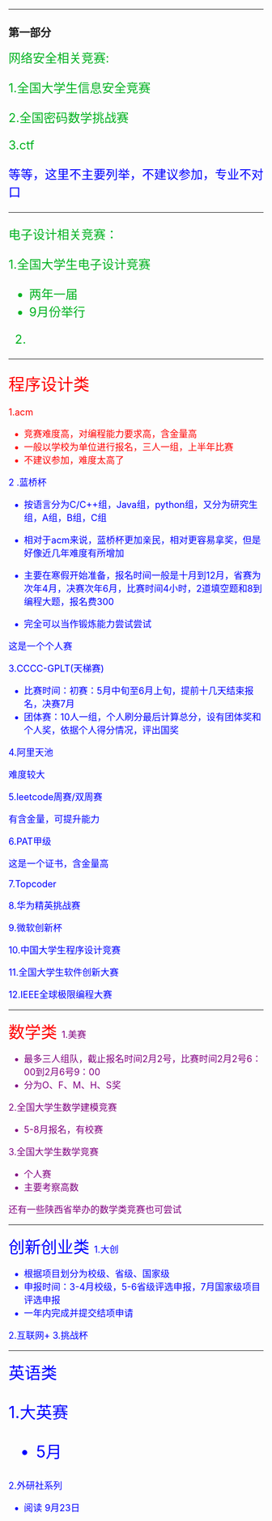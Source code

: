 
***

## 第一部分

<font size="5" color="rgb22">网络安全相关竞赛:

1.全国大学生信息安全竞赛

2.全国密码数学挑战赛

3.ctf

<font color="blue">等等，这里不主要列举，不建议参加，专业不对口

***

<font size="5" color="rgb22">电子设计相关竞赛：

1.全国大学生电子设计竞赛
- 两年一届
- 9月份举行

2.

***

<font size="6" color="red">程序设计类

<font size="4">
1.acm

- 竞赛难度高，对编程能力要求高，含金量高
- 一般以学校为单位进行报名，三人一组，上半年比赛
- 不建议参加，难度太高了

<font size="4" color="blue">
2 .蓝桥杯 

- 按语言分为C/C++组，Java组，python组，又分为研究生组，A组，B组，C组

- 相对于acm来说，蓝桥杯更加亲民，相对更容易拿奖，但是好像近几年难度有所增加

- 主要在寒假开始准备，报名时间一般是十月到12月，省赛为次年4月，决赛次年6月，比赛时间4小时，2道填空题和8到编程大题，报名费300
- 完全可以当作锻炼能力尝试尝试

这是一个个人赛



<font size="4">
3.CCCC-GPLT(天梯赛)

- 比赛时间：初赛：5月中旬至6月上旬，提前十几天结束报名，决赛7月
- 团体赛：10人一组，个人刷分最后计算总分，设有团体奖和个人奖，依据个人得分情况，评出国奖


<font size="4" >
4.阿里天池
</font>

难度较大

<font size="4" >
5.leetcode周赛/双周赛
</font>

有含金量，可提升能力

<font size="4" >
6.PAT甲级

这是一个证书，含金量高

<font size="4" >
7.Topcoder

8.华为精英挑战赛

9.微软创新杯

10.中国大学生程序设计竞赛

11.全国大学生软件创新大赛

12.IEEE全球极限编程大赛

***
<font size="6" color="red">
数学类


<font size="4" color="purple">
1.美赛

- 最多三人组队，截止报名时间2月2号，比赛时间2月2号6：00到2月6号9：00
- 分为O、F、M、H、S奖

<font size="4" >
2.全国大学生数学建模竞赛

- 5-8月报名，有校赛

<font size="4" >
3.全国大学生数学竞赛

- 个人赛
- 主要考察高数

还有一些陕西省举办的数学类竞赛也可尝试

***

<font size="6" color="blue">
创新创业类

<font size="4" >
1.大创

- 根据项目划分为校级、省级、国家级
- 申报时间：3-4月校级，5-6省级评选申报，7月国家级项目评选申报
- 一年内完成并提交结项申请

<font size="4" >
2.互联网+

<font size="4" >
3.挑战杯

***


<font size="6">
英语类

1.大英赛
- 5月

<font size="4" >
2.外研社系列

- 阅读 9月23日
